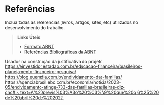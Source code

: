 # Referências

Inclua todas as referências (livros, artigos, sites, etc) utilizados no desenvolvimento do trabalho.

> **Links Úteis**:
> - [Formato ABNT](https://www.normastecnicas.com/abnt/trabalhos-academicos/referencias/)
> - [Referências Bibliográficas da ABNT](https://comunidade.rockcontent.com/referencia-bibliografica-abnt/)

Usados na construção da justificativa do projeto.
https://einvestidor.estadao.com.br/educacao-financeira/brasileiros-planejamento-financeiro-pesquisa/
https://blog.euemdia.com.br/endividamento-das-familias/
https://agenciabrasil.ebc.com.br/economia/noticia/2023-05/endividamento-atinge-783-das-familias-brasileiras-diz-cnc#:~:text=A%20previs%C3%A3o%20%C3%A9%20que%20o,6%25%20de%20abril%20de%202022.

